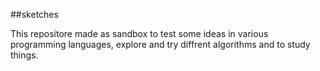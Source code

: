 ##sketches

This repositore made as sandbox to test some ideas in various programming languages, explore and
try diffrent algorithms and to study things.